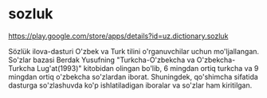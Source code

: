 # sozluk

https://play.google.com/store/apps/details?id=uz.dictionary.sozluk

Sözlük ilova-dasturi O'zbek va Turk tilini o'rganuvchilar uchun mo'ljallangan. So'zlar bazasi Berdak Yusufning "Turkcha-O'zbekcha va O'zbekcha-Turkcha Lug'at(1993)" kitobidan olingan bo'lib, 6 mingdan ortiq turkcha va 9 mingdan ortiq o'zbekcha so'zlardan iborat. Shuningdek, qo'shimcha sifatida dasturga so'zlashuvda ko'p ishlatiladigan iboralar va so'zlar ham kiritilgan.
